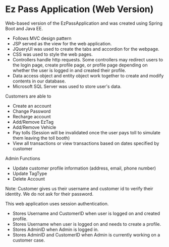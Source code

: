 # Ez Pass Application (Web Version)
Web-based version of the EzPassApplication and was created using Spring Boot and Java EE.

- Follows MVC design pattern
- JSP served as the view for the web application.
- JQueryUI was used to create the tabs and accordion for the webpage.
- CSS was used to style the web pages.
- Controllers handle http requests. Some controllers may redirect users to the login page, create profile page, or profile page depending on whether the user is logged in and created their profile.
- Data access object and entity object work together to create and modify contents in our database.
- Microsoft SQL Server was used to store user's data.

Customers are able to
- Create an account
- Change Password
- Recharge account
- Add/Remove EzTag 
- Add/Remove Vehicle
- Pay tolls (Session will be invalidated once the user pays toll to simulate them leaving the toll booth)
- View all transactions or view transactions based on dates specified by customer

Admin Functions
- Update customer profile information (address, email, phone number) 
- Update TagType
- Delete Account 

Note: Customer gives us their username and customer id to verify their identity. We do not ask for their password.

This web application uses session authentication.
- Stores Username and CustomerID when user is logged on and created profile. 
- Stores Username when user is logged on and needs to create a profile.
- Stores AdminID when Admin is logged in.
- Stores AdminID and CustomerID when Admin is currently working on a customer case.

